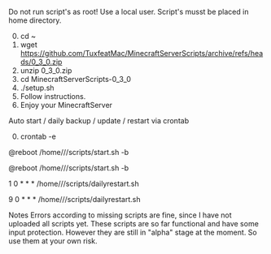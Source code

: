 Do not run script's as root!
Use a local user.
Script's musst be placed in home directory.

0. cd ~
1. wget https://github.com/TuxfeatMac/MinecraftServerScripts/archive/refs/heads/0_3_0.zip
2. unzip 0_3_0.zip
3. cd MinecraftServerScripts-0_3_0
4. ./setup.sh
5. Follow instructions.
6. Enjoy your MinecraftServer


Auto start / daily backup / update / restart via crontab

0. crontab -e

@reboot /home/<USERNAME>/<SERVER-1>/scripts/start.sh -b

@reboot /home/<USERNAME>/<SERVER-n>/scripts/start.sh -b

1 0 * * * /home/<USERNAME>/<SERVER-1>/scripts/dailyrestart.sh

9 0 * * * /home/<USERNAME>/<SERVER-n>/scripts/dailyrestart.sh



Notes
Errors according to missing scripts are fine, since I have not uploaded all scripts yet.
These scripts are so far functional and have some input protection. However they are still in "alpha" stage at the moment.
So use them at your own risk.
